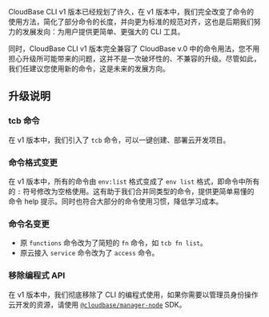 CloudBase CLI v1 版本已经规划了许久，在 v1 版本中，我们完全改变了命令的使用方法，简化了部分命令的长度，并向更为标准的规范对齐，这也是后期我们努力的发展发向：为用户提供更简单、更强大的 CLI 工具。

同时，CloudBase CLI v1 版本完全兼容了 CloudBase v.0 中的命令用法，您不用担心升级所可能带来的问题，这并不是一次破坏性的、不兼容的升级。尽管如此，我们任建议您使用新的命令，这是未来的发展方向。

## 升级说明

### tcb 命令

在 v1 版本中，我们引入了 `tcb` 命令，可以一键创建、部署云开发项目。

### 命令格式变更

在 v1 版本中，所有的命令由 `env:list` 格式变成了 `env list` 格式，即命令中所有的 `:` 符号修改为空格使用。这有助于我们合并同类型的命令，提供更简单易懂的命令 help 提示。同时也符合大部分的命令使用习惯，降低学习成本。

### 命令名变更

- 原 `functions` 命令改为了简短的 `fn` 命令，如 `tcb fn list`。
- 原云接入 `service` 命令改为了 `access` 命令。

### 移除编程式 API

在 v1 版本中，我们彻底移除了 CLI 的编程式使用，如果你需要以管理员身份操作云开发的资源，请使用 [`@cloudbase/manager-node`](https://docs.cloudbase.net/api-reference/manager/node/introduction.html) SDK。
